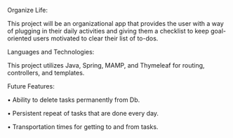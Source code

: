 Organize Life:

This project will be an organizational app that provides the user with a way of plugging in their daily activities and giving them a checklist to keep goal-oriented users motivated to clear their list of to-dos.

Languages and Technologies:

This project utilizes Java, Spring, MAMP, and Thymeleaf for routing, controllers, and templates.

Future Features:

•	Ability to delete tasks permanently from Db.

•	Persistent repeat of tasks that are done every day.

•	Transportation times for getting to and from tasks.


